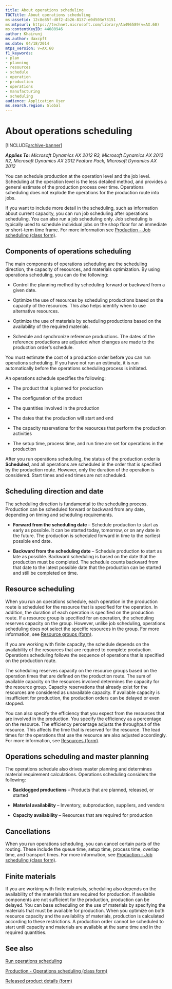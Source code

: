 ```yaml
---
title: About operations scheduling
TOCTitle: About operations scheduling
ms:assetid: 12c8e85f-d0f2-4b26-8137-e0d503e73151
ms:mtpsurl: https://technet.microsoft.com/library/Aa496589(v=AX.60)
ms:contentKeyID: 44080946
author: Khairunj
ms.author: daxcpft
ms.date: 04/18/2014
mtps_version: v=AX.60
f1_keywords:
- plan
- planning
- resources
- schedule
- operation
- production
- operations
- manufacturing
- scheduling
audience: Application User
ms.search.region: Global
---
```


# About operations scheduling 


[!INCLUDE[archive-banner](includes/archive-banner.md)]


_**Applies To:** Microsoft Dynamics AX 2012 R3, Microsoft Dynamics AX 2012 R2, Microsoft Dynamics AX 2012 Feature Pack, Microsoft Dynamics AX 2012_

You can schedule production at the operation level and the job level. Scheduling at the operation level is the less detailed method, and provides a general estimate of the production process over time. Operations scheduling does not explode the operations for the production route into jobs.

If you want to include more detail in the scheduling, such as information about current capacity, you can run job scheduling after operations scheduling. You can also run a job scheduling only. Job scheduling is typically used to schedule individual jobs on the shop floor for an immediate or short-term time frame. For more information see [Production - Job scheduling (class form)](https://technet.microsoft.com/library/aa584348\(v=ax.60\)).

## Components of operations scheduling

The main components of operations scheduling are the scheduling direction, the capacity of resources, and materials optimization. By using operations scheduling, you can do the following:

  - Control the planning method by scheduling forward or backward from a given date.

  - Optimize the use of resources by scheduling productions based on the capacity of the resources. This also helps identify when to use alternative resources.

  - Optimize the use of materials by scheduling productions based on the availability of the required materials.

  - Schedule and synchronize reference productions. The dates of the reference productions are adjusted when changes are made to the production order’s schedule.

You must estimate the cost of a production order before you can run operations scheduling. If you have not run an estimate, it is run automatically before the operations scheduling process is initiated.

An operations schedule specifies the following:

  - The product that is planned for production

  - The configuration of the product

  - The quantities involved in the production

  - The dates that the production will start and end

  - The capacity reservations for the resources that perform the production activities

  - The setup time, process time, and run time are set for operations in the production

After you run operations scheduling, the status of the production order is **Scheduled**, and all operations are scheduled in the order that is specified by the production route. However, only the duration of the operation is considered. Start times and end times are not scheduled.

## Scheduling direction and date

The scheduling direction is fundamental to the scheduling process. Production can be scheduled forward or backward from any date, depending on timing and scheduling requirements.

  - **Forward from the scheduling date** – Schedule production to start as early as possible. It can be started today, tomorrow, or on any date in the future. The production is scheduled forward in time to the earliest possible end date.

  - **Backward from the scheduling date** – Schedule production to start as late as possible. Backward scheduling is based on the date that the production must be completed. The schedule counts backward from that date to the latest possible date that the production can be started and still be completed on time.

## Resource scheduling

When you run an operations schedule, each operation in the production route is scheduled for the resource that is specified for the operation. In addition, the duration of each operation is specified on the production route. If a resource group is specified for an operation, the scheduling reserves capacity on the group. However, unlike job scheduling, operations scheduling does not select the specific resources in the group. For more information, see [Resource groups (form)](https://technet.microsoft.com/library/hh227450\(v=ax.60\)).

If you are working with finite capacity, the schedule depends on the availability of the resources that are required to complete production. Operations scheduling follows the sequence of operations that is specified on the production route.

The scheduling reserves capacity on the resource groups based on the operation times that are defined on the production route. The sum of available capacity on the resources involved determines the capacity for the resource group. Capacity reservations that already exist for the resources are considered as unavailable capacity. If available capacity is insufficient for production, the production orders can be delayed or even stopped.

You can also specify the efficiency that you expect from the resources that are involved in the production. You specify the efficiency as a percentage on the resource. The efficiency percentage adjusts the throughput of the resource. This affects the time that is reserved for the resource. The lead times for the operations that use the resource are also adjusted accordingly. For more information, see [Resources (form)](https://technet.microsoft.com/library/aa557962\(v=ax.60\)).

## Operations scheduling and master planning

The operations schedule also drives master planning and determines material requirement calculations. Operations scheduling considers the following:

  - **Backlogged productions** – Products that are planned, released, or started

  - **Material availability** – Inventory, subproduction, suppliers, and vendors

  - **Capacity availability** – Resources that are required for production

## Cancellations

When you run operations scheduling, you can cancel certain parts of the routing. These include the queue time, setup time, process time, overlap time, and transport times. For more information, see [Production - Job scheduling (class form)](https://technet.microsoft.com/library/aa584348\(v=ax.60\)).

## Finite materials

If you are working with finite materials, scheduling also depends on the availability of the materials that are required for production. If available components are not sufficient for the production, production can be delayed. You can base scheduling on the use of materials by specifying the materials that must be available for production. When you optimize on both resource capacity and the availability of materials, production is calculated according to these restrictions. A production order cannot be scheduled to start until capacity and materials are available at the same time and in the required quantities.

## See also

[Run operations scheduling](run-operations-scheduling.md)

[Production - Operations scheduling (class form)](https://technet.microsoft.com/library/aa571353\(v=ax.60\))

[Released product details (form)](https://technet.microsoft.com/library/aa615563\(v=ax.60\))

  


